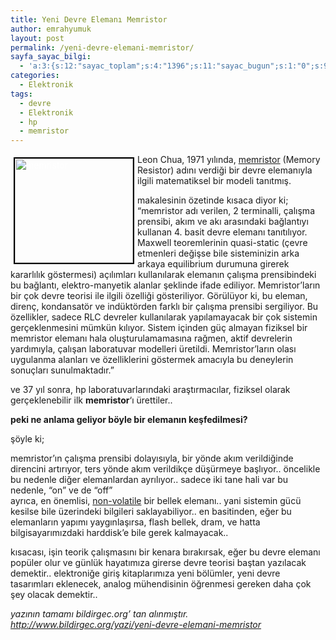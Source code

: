 ```yaml
---
title: Yeni Devre Elemanı Memristor
author: emrahyumuk
layout: post
permalink: /yeni-devre-elemani-memristor/
sayfa_sayac_bilgi:
  - 'a:3:{s:12:"sayac_toplam";s:4:"1396";s:11:"sayac_bugun";s:1:"0";s:9:"son_okuma";s:10:"1364880898";}'
categories:
  - Elektronik
tags:
  - devre
  - Elektronik
  - hp
  - memristor
---
```

<span style="color: #ffffff;"><img class="alignleft" style="border: 2px solid black; margin: 5px; float: left;" title="memristor" src="http://www.emrahyumuk.com/blog/wp-content/uploads/memristor.jpg" alt="memristor" width="189" height="167" /></span>Leon Chua, 1971 yılında, <a href="http://en.wikipedia.org/wiki/Memristor" target="_blank">memristor</a> (Memory Resistor) adını verdiği bir devre elemanıyla ilgili matematiksel bir modeli tanıtmış.

makalesinin özetinde kısaca diyor ki;  
&#8220;memristor adı verilen, 2 terminalli, çalışma prensibi, akım ve akı arasındaki bağlantıyı kullanan 4. basit devre elemanı tanıtılıyor. Maxwell teoremlerinin quasi-static (çevre etmenleri değişse bile sisteminizin arka arkaya equilibrium durumuna girerek kararlılık göstermesi) açılımları kullanılarak elemanın çalışma prensibindeki bu bağlantı, elektro-manyetik alanlar şeklinde ifade ediliyor. Memristor&#8217;ların bir çok devre teorisi ile ilgili özelliği gösteriliyor. <!--more-->Görülüyor ki, bu eleman, direnç, kondansatör ve indüktörden farklı bir çalışma prensibi sergiliyor. Bu özellikler, sadece RLC devreler kullanılarak yapılamayacak bir çok sistemin gerçeklenmesini mümkün kılıyor. Sistem içinden güç almayan fiziksel bir memristor elemanı hala oluşturulamamasına rağmen, aktif devrelerin yardımıyla, çalışan laboratuvar modelleri üretildi. Memristor&#8217;ların olası uygulanma alanları ve özelliklerini göstermek amacıyla bu deneylerin sonuçları sunulmaktadır.&#8221;

ve 37 yıl sonra, hp laboratuvarlarındaki araştırmacılar, fiziksel olarak gerçeklenebilir ilk **memristor**&#8216;ı ürettiler..

<p style="text-align: center;">
  <p>
    <strong>peki ne anlama geliyor böyle bir elemanın keşfedilmesi? </strong>
  </p>
  
  <p>
    <strong></strong>şöyle ki;
  </p>
  
  <p>
    memristor&#8217;ın çalışma prensibi dolayısıyla, bir yönde akım verildiğinde direncini artırıyor, ters yönde akım verildikçe düşürmeye başlıyor.. öncelikle bu nedenle diğer elemanlardan ayrılıyor.. sadece iki tane hali var bu nedenle, &#8220;on&#8221; ve de &#8220;off&#8221;<br /> ayrıca, en önemlisi, <a href="http://en.wikipedia.org/wiki/Non-volatile_memory" target="_blank">non-volatile</a> bir bellek elemanı.. yani sistemin gücü kesilse bile üzerindeki bilgileri saklayabiliyor.. en basitinden, eğer bu elemanların yapımı yaygınlaşırsa, flash bellek, dram, ve hatta bilgisayarımızdaki harddisk&#8217;e bile gerek kalmayacak..
  </p>
  
  <p>
    kısacası, işin teorik çalışmasını bir kenara bırakırsak, eğer bu devre elemanı popüler olur ve günlük hayatımıza girerse devre teorisi baştan yazılacak demektir.. elektroniğe giriş kitaplarımıza yeni bölümler, yeni devre tasarımları eklenecek, analog mühendisinin öğrenmesi gereken daha çok şey olacak demektir..
  </p>
  
  <address>
    yazının tamamı bildirgec.org&#8217; tan alınmıştır.
  </address>
  
  <address>
    <a href="http://www.bildirgec.org/yazi/yeni-devre-elemani-memristor" target="_blank">http://www.bildirgec.org/yazi/yeni-devre-elemani-memristor</a>
  </address>